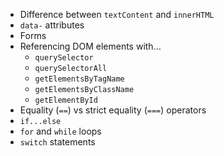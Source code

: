 * Difference between `textContent` and `innerHTML`
* `data-` attributes
* Forms
* Referencing DOM elements with…
   + `querySelector`
   + `querySelectorAll`
   + `getElementsByTagName`
   + `getElementsByClassName`
   + `getElementById`
* Equality (`==`) vs strict equality (`===`) operators
* `if...else`
* `for` and `while` loops
* `switch` statements
